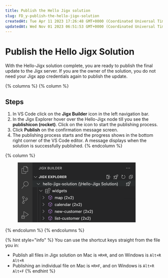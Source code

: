 ```yaml
---
title: Publish the Hello Jigx solution
slug: FD_y-publish-the-hello-jigx-solution
createdAt: Tue Apr 11 2023 17:26:48 GMT+0000 (Coordinated Universal Time)
updatedAt: Wed Nov 01 2023 06:51:53 GMT+0000 (Coordinated Universal Time)
---
```


# Publish the Hello Jigx Solution

With the Hello-Jigx solution complete, you are ready to publish the final update to the Jigx server. If you are the owner of the solution, you do not need your Jigx app credentials again to publish the update.

{% columns %}
{% column %}
## Steps

1. In VS Code click on the **Jigx Builder** icon in the left navigation bar.
2. In the Jigx Explorer hover over the Hello-Jigx node till you see the **publishicon (rocket)**. Click on the icon to start the publishing process.
3. Click **Publish** on the confirmation message screen.
4. The publishing process starts and the progress shows in the bottom right corner of the VS Code editor. A message displays when the solution is successfully published.&#x20;
{% endcolumn %}

{% column %}
<figure><img src="../../../.gitbook/assets/CustomerPublish.png" alt=""><figcaption></figcaption></figure>
{% endcolumn %}
{% endcolumns %}

{% hint style="info" %}
You can use the shortcut keys straight from the file you in:

* Publish all files in Jigx solution on Mac is `⌘R⌘R`, and on Windows is `Alt+R Alt+R`
* Publishing an individual file on Mac is `⌘R⌘F`, and on Windows is `Alt+R Alt+F`&#x20;
{% endhint %}
